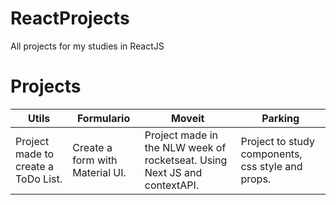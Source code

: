 # ReactProjects
All projects for my studies in ReactJS

# Projects
<table>
 <thead>
  <th>Utils</th>
  <th>Formulario</th>
  <th>Moveit</th>
  <th>Parking</th>
 </thead>
   <tbody>
     <tr>
       <td> Project made to create a ToDo List.</td>
       <td> Create a form with Material UI.</td>
       <td> Project made in the NLW week of rocketseat. Using Next JS and contextAPI.</td>
       <td> Project to study components, css style and props.</td>
     </tr>
   </tbody>

</table>
